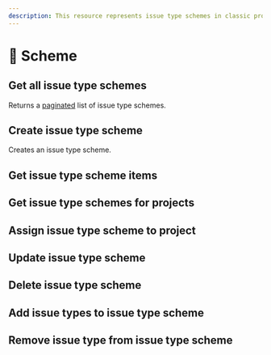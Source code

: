```yaml
---
description: This resource represents issue type schemes in classic projects
---
```


# 🏬 Scheme

## Get all issue type schemes

Returns a [paginated](https://developer.atlassian.com/cloud/jira/platform/rest/v3/intro/#pagination) list of issue type schemes.

## Create issue type scheme

Creates an issue type scheme.

## Get issue type scheme items

## Get issue type schemes for projects

## Assign issue type scheme to project

## Update issue type scheme

## Delete issue type scheme

## Add issue types to issue type scheme

## Remove issue type from issue type scheme

